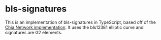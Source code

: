 # bls-signatures

This is an implementation of bls-signatures in TypeScript, based off of the [Chia Network implementation](https://github.com/Chia-Network/bls-signatures). It uses the bls12381 elliptic curve and signatures are G2 elements.
